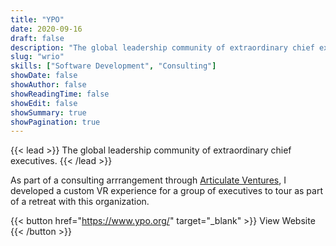 ```yaml
---
title: "YPO"
date: 2020-09-16
draft: false
description: "The global leadership community of extraordinary chief executives."
slug: "wrio"
skills: ["Software Development", "Consulting"]
showDate: false
showAuthor: false
showReadingTime: false
showEdit: false
showSummary: true
showPagination: true
---
```


{{< lead >}}
The global leadership community of extraordinary chief executives.
{{< /lead >}}

As part of a consulting arrrangement through [Articulate Ventures](https://articulate.ventures/), I developed a custom VR experience for a group of executives to tour as part of a retreat with this organization. 

{{< button href="https://www.ypo.org/" target="_blank" >}}
View Website
{{< /button >}}